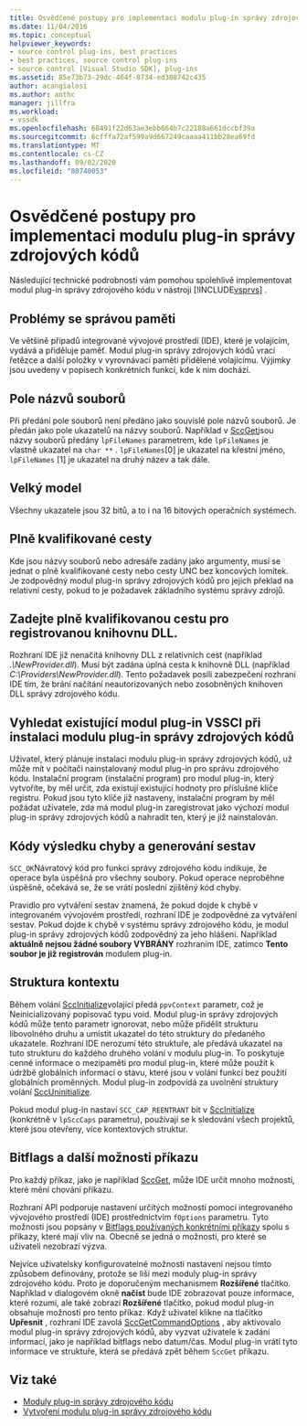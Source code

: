 ```yaml
---
title: Osvědčené postupy pro implementaci modulu plug-in správy zdrojových kódů | Microsoft Docs
ms.date: 11/04/2016
ms.topic: conceptual
helpviewer_keywords:
- source control plug-ins, best practices
- best practices, source control plug-ins
- source control [Visual Studio SDK], plug-ins
ms.assetid: 85e73b73-29dc-464f-8734-ed308742c435
author: acangialosi
ms.author: anthc
manager: jillfra
ms.workload:
- vssdk
ms.openlocfilehash: 68491f22d63ae3ebb664b7c22188a661dccbf39a
ms.sourcegitcommit: 6cfffa72af599a9d667249caaaa411bb28ea69fd
ms.translationtype: MT
ms.contentlocale: cs-CZ
ms.lasthandoff: 09/02/2020
ms.locfileid: "80740053"
---
```

# <a name="best-practices-for-implementing-a-source-control-plug-in"></a>Osvědčené postupy pro implementaci modulu plug-in správy zdrojových kódů
Následující technické podrobnosti vám pomohou spolehlivě implementovat modul plug-in správy zdrojového kódu v nástroji [!INCLUDE[vsprvs](../code-quality/includes/vsprvs_md.md)] .

## <a name="memory-management-issues"></a>Problémy se správou paměti
 Ve většině případů integrované vývojové prostředí (IDE), které je volajícím, vydává a přiděluje paměť. Modul plug-in správy zdrojových kódů vrací řetězce a další položky v vyrovnávací paměti přidělené volajícímu. Výjimky jsou uvedeny v popisech konkrétních funkcí, kde k nim dochází.

## <a name="arrays-of-file-names"></a>Pole názvů souborů
 Při předání pole souborů není předáno jako souvislé pole názvů souborů. Je předán jako pole ukazatelů na názvy souborů. Například v [SccGet](../extensibility/sccget-function.md)jsou názvy souborů předány `lpFileNames` parametrem, kde `lpFileNames` je vlastně ukazatel na `char **` . `lpFileNames`[0] je ukazatel na křestní jméno, `lpFileNames` [1] je ukazatel na druhý název a tak dále.

## <a name="large-model"></a>Velký model
 Všechny ukazatele jsou 32 bitů, a to i na 16 bitových operačních systémech.

## <a name="fully-qualified-paths"></a>Plně kvalifikované cesty
 Kde jsou názvy souborů nebo adresáře zadány jako argumenty, musí se jednat o plně kvalifikované cesty nebo cesty UNC bez koncových lomítek. Je zodpovědný modul plug-in správy zdrojových kódů pro jejich překlad na relativní cesty, pokud to je požadavek základního systému správy zdrojů.

## <a name="specify-a-fully-qualified-path-for-the-registered-dll"></a>Zadejte plně kvalifikovanou cestu pro registrovanou knihovnu DLL.
 Rozhraní IDE již nenačítá knihovny DLL z relativních cest (například *.\NewProvider.dll*). Musí být zadána úplná cesta k knihovně DLL (například *C:\Providers\NewProvider.dll*). Tento požadavek posílí zabezpečení rozhraní IDE tím, že brání načítání neautorizovaných nebo zosobněných knihoven DLL správy zdrojového kódu.

## <a name="check-for-an-existing-vssci-plug-in-when-you-install-your-source-control-plug-in"></a>Vyhledat existující modul plug-in VSSCI při instalaci modulu plug-in správy zdrojových kódů
 Uživatel, který plánuje instalaci modulu plug-in správy zdrojových kódů, už může mít v počítači nainstalovaný modul plug-in pro správu zdrojového kódu. Instalační program (instalační program) pro modul plug-in, který vytvoříte, by měl určit, zda existují existující hodnoty pro příslušné klíče registru. Pokud jsou tyto klíče již nastaveny, instalační program by měl požádat uživatele, zda má modul plug-in zaregistrovat jako výchozí modul plug-in správy zdrojových kódů a nahradit ten, který je již nainstalován.

## <a name="error-result-codes-and-reporting"></a>Kódy výsledku chyby a generování sestav
 `SCC_OK`Návratový kód pro funkci správy zdrojového kódu indikuje, že operace byla úspěšná pro všechny soubory. Pokud operace neproběhne úspěšně, očekává se, že se vrátí poslední zjištěný kód chyby.

 Pravidlo pro vytváření sestav znamená, že pokud dojde k chybě v integrovaném vývojovém prostředí, rozhraní IDE je zodpovědné za vytváření sestav. Pokud dojde k chybě v systému správy zdrojového kódu, je modul plug-in správy zdrojových kódů zodpovědný za jeho hlášení. Například **aktuálně nejsou žádné soubory VYBRÁNY** rozhraním IDE, zatímco **Tento soubor je již registrován** modulem plug-in.

## <a name="the-context-structure"></a>Struktura kontextu
 Během volání [SccInitialize](../extensibility/sccinitialize-function.md)volající předá `ppvContext` parametr, což je Neinicializovaný popisovač typu void. Modul plug-in správy zdrojových kódů může tento parametr ignorovat, nebo může přidělit strukturu libovolného druhu a umístit ukazatel do této struktury do předaného ukazatele. Rozhraní IDE nerozumí této struktuře, ale předává ukazatel na tuto strukturu do každého druhého volání v modulu plug-in. To poskytuje cenné informace o mezipaměti pro modul plug-in, které může použít k údržbě globálních informací o stavu, které jsou v volání funkcí bez použití globálních proměnných. Modul plug-in zodpovídá za uvolnění struktury volání [SccUninitialize](../extensibility/sccuninitialize-function.md).

 Pokud modul plug-in nastaví `SCC_CAP_REENTRANT` bit v [SccInitialize](../extensibility/sccinitialize-function.md) (konkrétně v `lpSccCaps` parametru), používají se k sledování všech projektů, které jsou otevřeny, více kontextových struktur.

## <a name="bitflags-and-other-command-options"></a>Bitflags a další možnosti příkazu
 Pro každý příkaz, jako je například [SccGet](../extensibility/sccget-function.md), může IDE určit mnoho možností, které mění chování příkazu.

 Rozhraní API podporuje nastavení určitých možností pomocí integrovaného vývojového prostředí (IDE) prostřednictvím `fOptions` parametru. Tyto možnosti jsou popsány v [Bitflags používaných konkrétními příkazy](../extensibility/bitflags-used-by-specific-commands.md) spolu s příkazy, které mají vliv na. Obecně se jedná o možnosti, pro které se uživateli nezobrazí výzva.

 Nejvíce uživatelsky konfigurovatelné možnosti nastavení nejsou tímto způsobem definovány, protože se liší mezi moduly plug-in správy zdrojového kódu. Proto je doporučeným mechanismem **Rozšířené** tlačítko. Například v dialogovém okně **načíst** bude IDE zobrazovat pouze informace, které rozumí, ale také zobrazí **Rozšířené** tlačítko, pokud modul plug-in obsahuje možnosti pro tento příkaz. Když uživatel klikne na tlačítko **Upřesnit** , rozhraní IDE zavolá [SccGetCommandOptions](../extensibility/sccgetcommandoptions-function.md) , aby aktivovalo modul plug-in správy zdrojových kódů, aby vyzvat uživatele k zadání informací, jako je například bitflags nebo datum/čas. Modul plug-in vrátí tyto informace ve struktuře, která se předává zpět během `SccGet` příkazu.

## <a name="see-also"></a>Viz také
- [Moduly plug-in správy zdrojového kódu](../extensibility/source-control-plug-ins.md)
- [Vytvoření modulu plug-in správy zdrojového kódu](../extensibility/internals/creating-a-source-control-plug-in.md)
